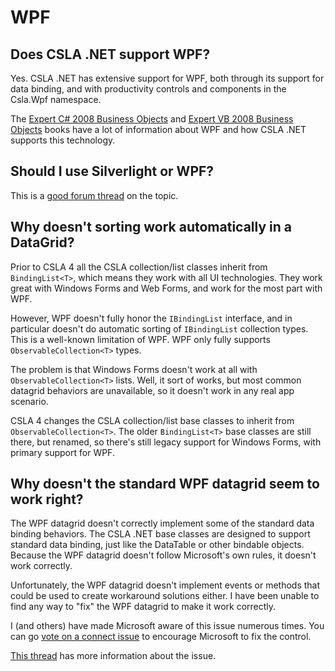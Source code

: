 # WPF

## Does CSLA .NET support WPF?

Yes. CSLA .NET has extensive support for WPF, both through its support for data binding, and with productivity controls and components in the Csla.Wpf namespace.

The [Expert C# 2008 Business Objects](https://www.apress.com/us/book/9781430210191#otherversion=9781430210207) and [Expert VB 2008 Business Objects](http://www.apress.com/9781430216384) books have a lot of information about WPF and how CSLA .NET supports this technology.

<!---Starting with CSLA .NET 4.0, the base collection types will fully support WPF binding. [See this page](WpfCollectionBinding) for more information.--->

## Should I use Silverlight or WPF?

This is a [good forum thread](https://cslanet.com/old-forum/10245.html) on the topic.
<!---and you can read [Rocky's thoughts](SilverlightOrWpf).--->

<!---##Does CSLA .NET work with the MVVM pattern?
Yes. [Click here](Mvvm) for more information.--->

## Why doesn't sorting work automatically in a DataGrid?

Prior to CSLA 4 all the CSLA collection/list classes inherit from `BindingList<T>`, which means they work with all UI technologies. They work great with Windows Forms and Web Forms, and work for the most part with WPF.

However, WPF doesn't fully honor the `IBindingList` interface, and in particular doesn't do automatic sorting of `IBindingList` collection types. This is a well-known limitation of WPF. WPF only fully supports `ObservableCollection<T>` types.

The problem is that Windows Forms doesn't work at all with `ObservableCollection<T>` lists. Well, it sort of works, but most common datagrid behaviors are unavailable, so it doesn't work in any real app scenario.

CSLA 4 changes the CSLA collection/list base classes to inherit from `ObservableCollection<T>`. The older `BindingList<T>` base classes are still there, but renamed, so there's still legacy support for Windows Forms, with primary support for WPF.

## Why doesn't the standard WPF datagrid seem to work right?

The WPF datagrid doesn't correctly implement some of the standard data binding behaviors. The CSLA .NET base classes are designed to support standard data binding, just like the DataTable or other bindable objects. Because the WPF datagrid doesn't follow Microsoft's own rules, it doesn't work correctly.

Unfortunately, the WPF datagrid doesn't implement events or methods that could be used to create workaround solutions either. I have been unable to find any way to "fix" the WPF datagrid to make it work correctly.

I (and others) have made Microsoft aware of this issue numerous times. You can go [vote on a connect issue](https://connect.microsoft.com/WPF/feedback/details/675473/wpf-datagrid-add-new-behaviour-and-ieditableobject-invocation) to encourage Microsoft to fix the control.

[This thread](https://cslanet.com/old-forum/10233.html) has more information about the issue.
